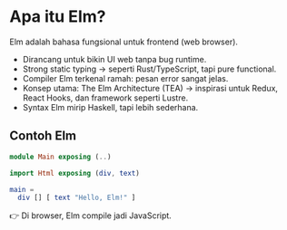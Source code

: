 # Apa itu Elm?

Elm adalah bahasa fungsional untuk frontend (web browser).

- Dirancang untuk bikin UI web tanpa bug runtime.
- Strong static typing → seperti Rust/TypeScript, tapi pure functional.
- Compiler Elm terkenal ramah: pesan error sangat jelas.
- Konsep utama: The Elm Architecture (TEA) → inspirasi untuk Redux, React Hooks, dan framework seperti Lustre.
- Syntax Elm mirip Haskell, tapi lebih sederhana.

## Contoh Elm

```elm
module Main exposing (..)

import Html exposing (div, text)

main =
  div [] [ text "Hello, Elm!" ]
```

👉 Di browser, Elm compile jadi JavaScript.